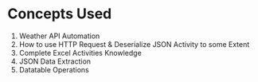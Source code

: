 # Concepts Used

1) Weather API Automation
2) How to use HTTP Request & Deserialize JSON Activity to some Extent
3) Complete Excel Activities Knowledge
4) JSON Data Extraction
5) Datatable Operations  
